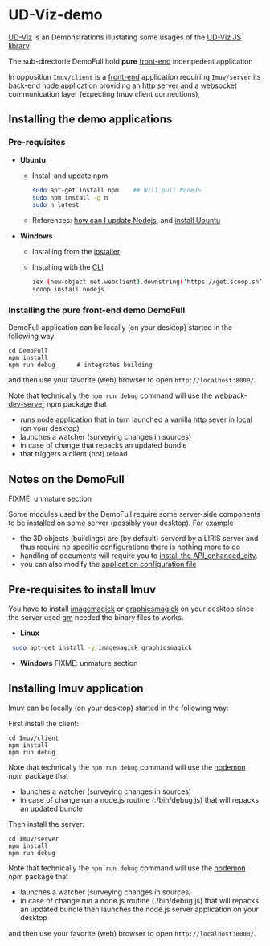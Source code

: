 # UD-Viz-demo
[UD-Viz](https://github.com/VCityTeam/UD-Viz/) is an 
Demonstrations illustating some usages of the [UD-Viz JS library](https://github.com/VCityTeam/UD-Viz/).

The sub-directorie DemoFull hold **pure** [front-end](https://en.wikipedia.org/wiki/Front_end_and_back_end) indenpedent application

In opposition `Imuv/client` is a [front-end](https://en.wikipedia.org/wiki/Front_end_and_back_end) application requiring `Imuv/server`
its [back-end](https://en.wikipedia.org/wiki/Front_end_and_back_end) node application providing an http server and a websocket communication layer (expecting Imuv client connections),

## Installing the demo applications
### Pre-requisites

* **Ubuntu**

  * Install and update npm

    ```bash
    sudo apt-get install npm    ## Will pull NodeJS
    sudo npm install -g n     
    sudo n latest
    ```

  * References: [how can I update Nodejs](https://askubuntu.com/questions/426750/how-can-i-update-my-nodejs-to-the-latest-version), and [install Ubuntu](http://www.hostingadvice.com/how-to/install-nodejs-ubuntu-14-04/#ubuntu-package-manager)

* **Windows**
  
  * Installing from the [installer](https://nodejs.org/en/download/)
  * Installing with the [CLI](https://en.wikipedia.org/wiki/Command-line_interface)

    ```bash
    iex (new-object net.webclient).downstring(‘https://get.scoop.sh’)
    scoop install nodejs
    ```

### Installing the pure front-end demo DemoFull

DemoFull application can be locally (on your desktop) started in the following way
```
cd DemoFull
npm install
npm run debug      # integrates building
```
and then use your favorite (web) browser to open
`http://localhost:8000/`.

Note that technically the `npm run debug` command will use the [webpack-dev-server](https://github.com/webpack/webpack-dev-server) npm package that
 - runs node application that in turn launched a vanilla http sever in local (on your desktop) 
 - launches a watcher (surveying changes in sources)
 - in case of change that repacks an updated bundle
 - that triggers a client (hot) reload 

## Notes on the DemoFull
FIXME: unmature section

Some modules used by the DemoFull require some server-side components to be installed on
some server (possibly your desktop). For example
 * the 3D objects (buildings) are (by default) serverd by a LIRIS server
   and thus require no specific configuratione there is nothing more to do
 * handling of documents will require you to [install the API_enhanced_city](https://github.com/VCityTeam/UD-Serv/blob/master/API_Enhanced_City/INSTALL.md).
 * you can also modify the [application configuration file](DemoFull/assets/config/config.json)


## Pre-requisites to install Imuv
You have to install [imagemagick](https://imagemagick.org/index.php) or [graphicsmagick](http://www.graphicsmagick.org/) on your desktop since the server used [gm](https://www.npmjs.com/package/gm?activeTab=readme) needed the binary files to works.

* **Linux**
```bash
 sudo apt-get install -y imagemagick graphicsmagick
```
* **Windows**
FIXME: unmature section

## Installing Imuv application

Imuv can be locally (on your desktop) started in the following way:

First install the client:
```
cd Imuv/client
npm install
npm run debug
```

Note that technically the `npm run debug` command will use the [nodemon](https://www.npmjs.com/package/nodemon) npm package that
- launches a watcher (surveying changes in sources)
- in case of change run a node.js routine (./bin/debug.js) that will repacks an updated bundle

Then install the server:

```
cd Imuv/server
npm install
npm run debug
```

Note that technically the `npm run debug` command will use the [nodemon](https://www.npmjs.com/package/nodemon) npm package that
- launches a watcher (surveying changes in sources)
- in case of change run a node.js routine (./bin/debug.js) that will repacks an updated bundle then launches the node.js server application on your desktop

and then use your favorite (web) browser to open
`http://localhost:8000/`.
